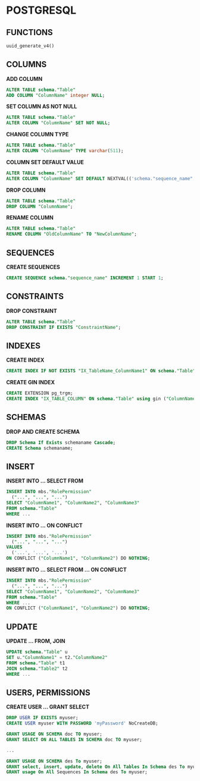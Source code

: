 # POSTGRESQL


## FUNCTIONS
```SQL
uuid_generate_v4()
```


## COLUMNS
**ADD COLUMN**
```SQL
ALTER TABLE schema."Table"
ADD COLUMN "ColumnName" integer NULL;
```


**SET COLUMN AS NOT NULL**
```SQL
ALTER TABLE schema."Table"
ALTER COLUMN "ColumnName" SET NOT NULL;
```


**CHANGE COLUMN TYPE**
```SQL
ALTER TABLE schema."Table"
ALTER COLUMN "ColumnName" TYPE varchar(511);
```


**COLUMN SET DEFAULT VALUE**
```SQL
ALTER TABLE schema."Table"
ALTER COLUMN "ColumnName" SET DEFAULT NEXTVAL(('schema."sequence_name"'::text)::regclass);
```


**DROP COLUMN**
```SQL
ALTER TABLE schema."Table"
DROP COLUMN "ColumnName";
```


**RENAME COLUMN**
```SQL
ALTER TABLE schema."Table"
RENAME COLUMN "OldColumnName" TO "NewColumnName";
```


## SEQUENCES
**CREATE SEQUENCES**
```SQL
CREATE SEQUENCE schema."sequence_name" INCREMENT 1 START 1;
```


## CONSTRAINTS
**DROP CONSTRAINT**
```SQL
ALTER TABLE schema."Table"
DROP CONSTRAINT IF EXISTS "ConstraintName";
```


## INDEXES
**CREATE INDEX**
```SQL
CREATE INDEX IF NOT EXISTS "IX_TableName_ColumnName1" ON schema."Table" ("ColumnName1");
```


**CREATE GIN INDEX**
```SQL
CREATE EXTENSION pg_trgm;
CREATE INDEX "IX_TABLE_COLUMN" ON schema."Table" using gin ("ColumnName" gin_trgm_ops);
```


## SCHEMAS
**DROP AND CREATE SCHEMA**
```SQL
DROP Schema If Exists schemaname Cascade;
CREATE Schema schemaname;
```


## INSERT
**INSERT INTO ... SELECT FROM**
```SQL
INSERT INTO mbs."RolePermission"
  ("...", "...", "...")
SELECT "ColumnName1", "ColumnName2", "ColumnName3"
FROM schema."Table"
WHERE ...
```


**INSERT INTO ... ON CONFLICT**
```SQL
INSERT INTO mbs."RolePermission"
  ("...", "...", "...")
VALUES
  ('...', '...', '...')
ON CONFLICT ("ColumnName1", "ColumnName2") DO NOTHING;
```


**INSERT INTO ... SELECT FROM ... ON CONFLICT**
```SQL
INSERT INTO mbs."RolePermission"
  ("...", "...", "...")
SELECT "ColumnName1", "ColumnName2", "ColumnName3"
FROM schema."Table"
WHERE ...
ON CONFLICT ("ColumnName1", "ColumnName2") DO NOTHING;
```


## UPDATE
**UPDATE ... FROM, JOIN**
```SQL
UPDATE schema."Table" u
SET u."ColumnName1" = t2."ColumnName2"
FROM schema."Table" t1
JOIN schema."Table2" t2
WHERE ...
```


## USERS, PERMISSIONS
**CREATE USER ... GRANT SELECT**
```SQL
DROP USER IF EXISTS myuser;
CREATE USER myuser WITH PASSWORD 'myPassword' NoCreateDB; 

GRANT USAGE ON SCHEMA doc TO myuser;
GRANT SELECT ON ALL TABLES IN SCHEMA doc TO myuser;

...

GRANT USAGE ON SCHEMA des To myuser;
GRANT select, insert, update, delete On All Tables In Schema des To myuser;
GRANT usage On All Sequences In Schema des To myuser;
```



